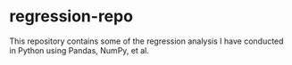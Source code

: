 # regression-repo
This repository contains some of the regression analysis I have conducted in Python using Pandas, NumPy, et al.
